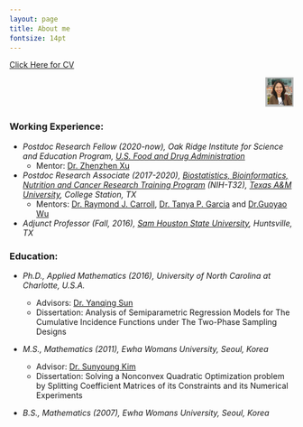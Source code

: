 ```yaml
---
layout: page
title: About me
fontsize: 14pt
---
```


[Click Here for CV](resources/UnkyungLee_CV_June2020.pdf) 
<p align="right" width="100%">
    <img width="10%" src="img/UnkyungLee.jpg"> 
</p>

### Working Experience:
   
   - _Postdoc Research Fellow (2020-now), Oak Ridge Institute for Science and Education Program, [U.S. Food and Drug Administration](https://www.fda.gov/home)_
       - Mentor: [Dr. Zhenzhen Xu](https://www.researchgate.net/profile/Zhenzhen_Xu3)
   - _Postdoc Research Associate (2017-2020), [Biostatistics, Bioinformatics, Nutrition and Cancer Research Training Program](https://train.stat.tamu.edu/) (NIH-T32), [Texas A&M University](https://stat.tamu.edu/), College Station, TX_   
       - Mentors: [Dr. Raymond J. Carroll](https://carroll.stat.tamu.edu/), [Dr. Tanya P. Garcia](https://tpgarcia.github.io/) and [Dr.Guoyao Wu](https://animalscience.tamu.edu/people/wu-guoyao/)  
   - _Adjunct Professor (Fall, 2016), [Sam Houston State University](https://www.shsu.edu/academics/mathematics-and-statistics/), Huntsville, TX_
       

### Education:

   - _Ph.D., Applied Mathematics (2016), University of North Carolina at Charlotte, U.S.A._   
       - Advisors: [Dr. Yanqing Sun](https://webpages.uncc.edu/~yasun/) 
       - Dissertation: Analysis of Semiparametric Regression Models for The Cumulative Incidence Functions under The Two-Phase Sampling Designs
              
   - _M.S., Mathematics (2011), Ewha Womans University, Seoul, Korea_   
       - Advisor: [Dr. Sunyoung Kim](http://math.ewha.ac.kr/~skim/)     
       - Dissertation: Solving a Nonconvex Quadratic Optimization problem by Splitting Coefficient Matrices of its Constraints and its Numerical Experiments
   - _B.S., Mathematics (2007), Ewha Womans University, Seoul, Korea_



     
